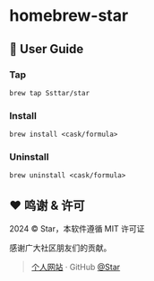 # homebrew-star

## 🍺 User Guide

### Tap

```shell
brew tap Ssttar/star
```

### Install

```shell
brew install <cask/formula>
```

### Uninstall

```shell
brew uninstall <cask/formula>
```

## :heart: 鸣谢 & 许可

2024 © Star，本软件遵循 MIT 许可证

感谢广大社区朋友们的贡献。

> [个人网站](https://ssstttar.com/) · GitHub [@Star](https://github.com/Ssttar/)